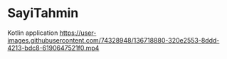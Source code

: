 # SayiTahmin
Kotlin application
https://user-images.githubusercontent.com/74328948/136718880-320e2553-8ddd-4213-bdc8-6190647521f0.mp4

